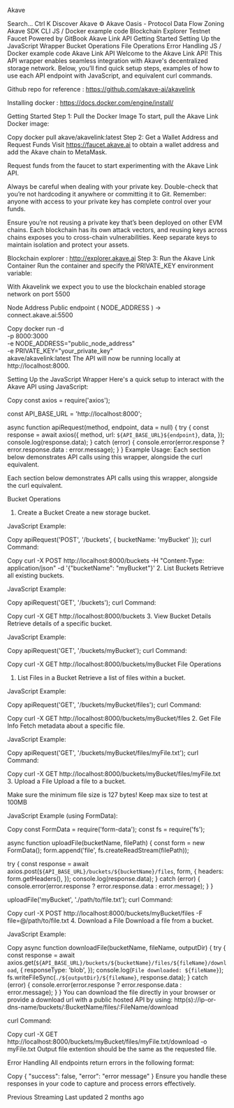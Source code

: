 
Akave

Search...
Ctrl
K
Discover Akave
⚙️
Akave Oasis - Protocol
Data Flow
Zoning
Akave SDK CLI
JS / Docker example code
Blockchain Explorer
Testnet Faucet
Powered by GitBook
Akave Link API
Getting Started
Setting Up the JavaScript Wrapper
Bucket Operations
File Operations
Error Handling
JS / Docker example code
Akave Link API
Welcome to the Akave Link API! This API wrapper enables seamless integration with Akave's decentralized storage network. Below, you’ll find quick setup steps, examples of how to use each API endpoint with JavaScript, and equivalent curl commands.

Github repo for reference : https://github.com/akave-ai/akavelink

Installing docker : https://docs.docker.com/engine/install/

Getting Started
Step 1: Pull the Docker Image
To start, pull the Akave Link Docker image:

Copy
docker pull akave/akavelink:latest
Step 2: Get a Wallet Address and Request Funds
Visit https://faucet.akave.ai to obtain a wallet address and add the Akave chain to MetaMask.

Request funds from the faucet to start experimenting with the Akave Link API.


Always be careful when dealing with your private key. Double-check that you’re not hardcoding it anywhere or committing it to Git. Remember: anyone with access to your private key has complete control over your funds.

Ensure you’re not reusing a private key that’s been deployed on other EVM chains. Each blockchain has its own attack vectors, and reusing keys across chains exposes you to cross-chain vulnerabilities. Keep separate keys to maintain isolation and protect your assets.

Blockchain explorer : http://explorer.akave.ai
Step 3: Run the Akave Link Container
Run the container and specify the PRIVATE_KEY environment variable:

With Akavelink we expect you to use the blockchain enabled storage network on port 5500

Node Address Public endpoint ( NODE_ADDRESS )  ->  connect.akave.ai:5500

Copy
docker run -d \
  -p 8000:3000 \
  -e NODE_ADDRESS="public_node_address" \
  -e PRIVATE_KEY="your_private_key" \
  akave/akavelink:latest
The API will now be running locally at http://localhost:8000.

Setting Up the JavaScript Wrapper
Here's a quick setup to interact with the Akave API using JavaScript:

Copy
const axios = require('axios');

const API_BASE_URL = 'http://localhost:8000';

async function apiRequest(method, endpoint, data = null) {
  try {
    const response = await axios({
      method,
      url: `${API_BASE_URL}${endpoint}`,
      data,
    });
    console.log(response.data);
  } catch (error) {
    console.error(error.response ? error.response.data : error.message);
  }
}
Example Usage:
Each section below demonstrates API calls using this wrapper, alongside the curl equivalent.

Each section below demonstrates API calls using this wrapper, alongside the curl equivalent.

Bucket Operations
1. Create a Bucket
Create a new storage bucket.

JavaScript Example:

Copy
apiRequest('POST', '/buckets', { bucketName: 'myBucket' });
curl Command:

Copy
curl -X POST http://localhost:8000/buckets -H "Content-Type: application/json" -d '{"bucketName": "myBucket"}'
2. List Buckets
Retrieve all existing buckets.

JavaScript Example:

Copy
apiRequest('GET', '/buckets');
curl Command:

Copy
curl -X GET http://localhost:8000/buckets
3. View Bucket Details
Retrieve details of a specific bucket.

JavaScript Example:

Copy
apiRequest('GET', '/buckets/myBucket');
curl Command:

Copy
curl -X GET http://localhost:8000/buckets/myBucket
File Operations
1. List Files in a Bucket
Retrieve a list of files within a bucket.

JavaScript Example:

Copy
apiRequest('GET', '/buckets/myBucket/files');
curl Command:

Copy
curl -X GET http://localhost:8000/buckets/myBucket/files
2. Get File Info
Fetch metadata about a specific file.

JavaScript Example:

Copy
apiRequest('GET', '/buckets/myBucket/files/myFile.txt');
curl Command:

Copy
curl -X GET http://localhost:8000/buckets/myBucket/files/myFile.txt
3. Upload a File
Upload a file to a bucket.

Make sure the minimum file size is 127 bytes! Keep max size to test at 100MB

JavaScript Example (using FormData):

Copy
const FormData = require('form-data');
const fs = require('fs');

async function uploadFile(bucketName, filePath) {
  const form = new FormData();
  form.append('file', fs.createReadStream(filePath));
  
  try {
    const response = await axios.post(`${API_BASE_URL}/buckets/${bucketName}/files`, form, {
      headers: form.getHeaders(),
    });
    console.log(response.data);
  } catch (error) {
    console.error(error.response ? error.response.data : error.message);
  }
}

uploadFile('myBucket', './path/to/file.txt');
curl Command:

Copy
curl -X POST http://localhost:8000/buckets/myBucket/files -F file=@/path/to/file.txt
4. Download a File
Download a file from a bucket.

JavaScript Example:

Copy
async function downloadFile(bucketName, fileName, outputDir) {
  try {
    const response = await axios.get(`${API_BASE_URL}/buckets/${bucketName}/files/${fileName}/download`, {
      responseType: 'blob',
    });
    console.log(`File downloaded: ${fileName}`);
    fs.writeFileSync(`./${outputDir}/${fileName}`, response.data);
  } catch (error) {
    console.error(error.response ? error.response.data : error.message);
  }
}
You can download the file directly in your browser or provide a download url with a public hosted API by using:
http(s)://ip-or-dns-name/buckets/:BucketName/files/:FileName/download

curl Command:

Copy
curl -X GET http://localhost:8000/buckets/myBucket/files/myFile.txt/download -o myFile.txt
Output file extention should be the same as the requested file.

Error Handling
All endpoints return errors in the following format:

Copy
{
    "success": false,
    "error": "error message"
}
Ensure you handle these responses in your code to capture and process errors effectively.

Previous
Streaming
Last updated 2 months ago

